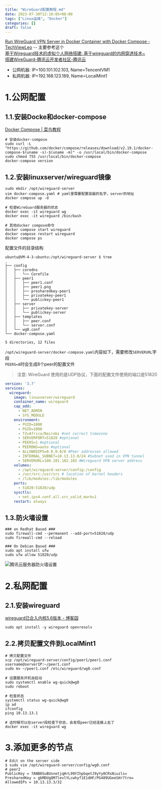 ```yaml
---
title: "WireGuard配置教程.md"
date: 2023-07-30T12:10:05+08:00
tags: ["Linux运维", "Docker"]
categories: []
draft: false
---
```


[Run WireGuard VPN Server in Docker Container with Docker Compose - TechViewLeo](https://techviewleo.com/run-wireguard-server-in-docker-container/?expand_article=1) -- 主要参考这个  
[基于Wireguard技术的虚拟个人网络搭建: 基于wireguard的内网穿透技术~](https://gitee.com/spoto/wireguard)  
[搭建WireGuard-腾讯云开发者社区-腾讯云](https://cloud.tencent.com/developer/article/2233314)

- 公网机器: IP=100.101.102.103, Name=TencentVM1
- 私网机器: IP=192.168.123.189, Name=LocalMint1

# 1.公网配置
## 1.1.安装Docke和docker-compose
[Docker Compose | 菜鸟教程](https://www.runoob.com/docker/docker-compose.html)

```shell
# 安装docker-compose
sudo curl -L "https://github.com/docker/compose/releases/download/v2.19.1/docker-compose-$(uname -s)-$(uname -m)" -o /usr/local/bin/docker-compose
sudo chmod 755 /usr/local/bin/docker-compose
docker-compose version
```

## 1.2.安装linuxserver/wireguard镜像
```shell
sudo mkdir /opt/wireguard-server
vim docker-compose.yaml # yaml里需要配置容器的名字，server的地址
docker compose up -d

# 检查WireGuard服务器的状态
docker exec -it wireguard wg
docker exec -it wireguard /bin/bash

# 其他docker compose命令
docker compose start wireguard
docker compose restart wireguard
docker compose ps
```

配置文件的目录结构
```shell
ubuntu@VM-4-3-ubuntu:/opt/wireguard-server $ tree
.
├── config
│   ├── coredns
│   │   └── Corefile
│   ├── peer1
│   │   ├── peer1.conf
│   │   ├── peer1.png
│   │   ├── presharedkey-peer1
│   │   ├── privatekey-peer1
│   │   └── publickey-peer1
│   ├── server
│   │   ├── privatekey-server
│   │   └── publickey-server
│   ├── templates
│   │   ├── peer.conf
│   │   └── server.conf
│   └── wg0.conf
└── docker-compose.yaml

5 directories, 12 files
```

`/opt/wireguard-server/docker-compose.yaml`内容如下，需要修改`SERVERURL`字段  
`PEERS=8`时会生成8个peer的配置文件
>注意: WireGuard 使用的是UDP协议，下面的配置文件使用的端口是51820
```yaml
version: '3.7'
services:
  wireguard:
    image: linuxserver/wireguard
    container_name: wireguard
    cap_add:
      - NET_ADMIN
      - SYS_MODULE
    environment:
      - PUID=1000
      - PGID=1000
      - TZ=Africa/Nairobi #set correct timezone
      - SERVERPORT=51820 #optional
      - PEERS=1 #optional
      - PEERDNS=auto #optional
      - ALLOWEDIPS=0.0.0.0/0 #Peer addresses allowed
      - INTERNAL_SUBNET=10.13.13.0/24 #Subnet used in VPN tunnel
      - SERVERURL=100.101.102.103 #Wireguard VPN server address
    volumes:
      - /opt/wireguard-server/config:/config
      - /usr/src:/usr/src # location of kernel headers
      - /lib/modules:/lib/modules
    ports:
      - 51820:51820/udp
    sysctls:
      - net.ipv4.conf.all.src_valid_mark=1
    restart: always
```

## 1.3.防火墙设置
```shell
### on Redhat Based ###
sudo firewall-cmd --permanent --add-port=51820/udp
sudo firewall-cmd --reload

### On Debian Based ###
sudo apt install ufw
sudo ufw allow 51820/udp
```

![腾讯云服务器防火墙设置](https://cdn.jsdelivr.net/gh/devin0x01/myimages@master/githubpages/image_48ff7bf1ae7a6ae1fa4979f8fecfccec.png)

# 2.私网配置
## 2.1.安装wireguard
[wireguard已合入内核5.6版本 - 博客园](https://www.cnblogs.com/yangtao416/p/16372660.html)  
```shell
sudo apt install -y wireguard openresolv
```

## 2.2.拷贝配置文件到LocalMint1
```shell
# 拷贝配置文件
scp /opt/wireguard-server/config/peer1/peer1.conf username@serverIP:~/peer1.conf
sudo mv ~/peer1.conf /etc/wireguard/wg0.conf

# 设置服务开机自启动
sudo systemctl enable wg-quick@wg0
sudo reboot

# 检查状态
systemctl status wg-quick@wg0
ip ad
ifconfig
ping 10.13.13.1

# 这时候可以在server段检查下状态，会发现peer已经连接上去了
docker exec -it wireguard wg
```

# 3.添加更多的节点
```shell
# Edit on the server side
$ sudo vim /opt/wireguard-server/config/wg0.conf
# peer2
PublicKey = 7ANB0SuBUsnetjqHrL99YIhpbqetJ9yYy0CRsNiuzls=
PresharedKey = gbMDUgQM7levlYLcwhyf1E1dHF/PG489UGeeSHr7tro=
AllowedIPs = 10.13.13.3/32
```